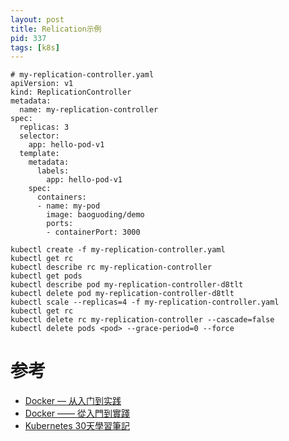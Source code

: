 ```yaml
---
layout: post
title: Relication示例
pid: 337
tags: [k8s]
---
```


```demo
# my-replication-controller.yaml
apiVersion: v1
kind: ReplicationController
metadata:
  name: my-replication-controller
spec:
  replicas: 3
  selector:
    app: hello-pod-v1
  template:
    metadata:
      labels:
        app: hello-pod-v1
    spec:
      containers:
      - name: my-pod
        image: baoguoding/demo
        ports:
        - containerPort: 3000

kubectl create -f my-replication-controller.yaml
kubectl get rc
kubectl describe rc my-replication-controller
kubectl get pods
kubectl describe pod my-replication-controller-d8tlt
kubectl delete pod my-replication-controller-d8tlt
kubectl scale --replicas=4 -f my-replication-controller.yaml
kubectl get rc
kubectl delete rc my-replication-controller --cascade=false
kubectl delete pods <pod> --grace-period=0 --force
```


# 参考

+ [Docker — 从入门到实践](https://github.com/yeasy/docker_practice/)
+ [Docker —— 從入門到實踐](https://philipzheng.gitbooks.io/docker_practice/content/)
+ [Kubernetes 30天學習筆記](https://github.com/zxcvbnius/k8s-30-day-sharing)